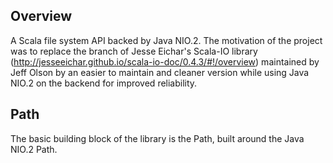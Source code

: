 Overview
--------
A Scala file system API backed by Java NIO.2.  The motivation of the project was to replace the branch of
Jesse Eichar's Scala-IO library (http://jesseeichar.github.io/scala-io-doc/0.4.3/#!/overview)
maintained by Jeff Olson by an easier to maintain and cleaner version while using Java NIO.2 on the backend for improved reliability.


Path
-------
The basic building block of the library is the Path, built around the Java NIO.2 Path.  
